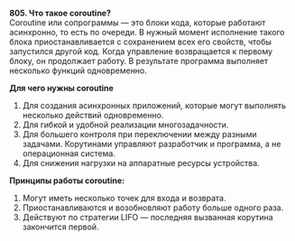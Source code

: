 **805. Что такое coroutine?**  
Coroutine или сопрограммы — это блоки кода, которые работают асинхронно, то есть по очереди. В нужный момент исполнение такого блока приостанавливается с сохранением всех его свойств, чтобы запустился другой код. Когда управление возвращается к первому блоку, он продолжает работу. В результате программа выполняет несколько функций одновременно.

**Для чего нужны coroutine**   
1. Для создания асинхронных приложений, которые могут выполнять несколько действий одновременно.
2. Для гибкой и удобной реализации многозадачности.
3. Для большего контроля при переключении между разными задачами. Корутинами управляют разработчик и программа, а не операционная система.
4. Для снижения нагрузки на аппаратные ресурсы устройства.  

**Принципы работы coroutine:**  

1. Могут иметь несколько точек для входа и возврата.
2. Приостанавливаются и возобновляют работу больше одного раза.
3. Действуют по стратегии LIFO — последняя вызванная корутина закончится первой.
